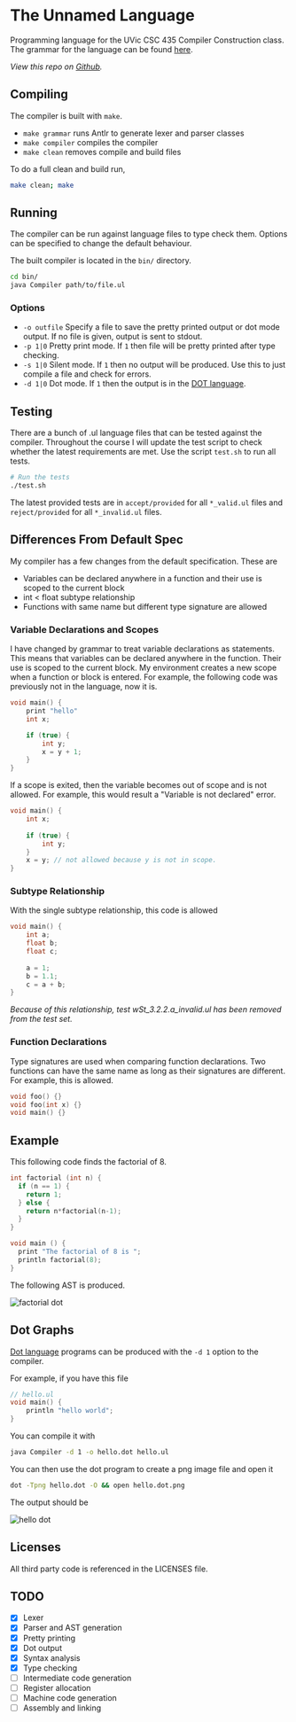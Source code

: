 # The Unnamed Language

Programming language for the UVic CSC 435 Compiler Construction class. The grammar for the language can be found [here](https://github.com/coffee-cup/unnamed-language/blob/master/grammar.pdf).

_View this repo on [Github](https://github.com/coffee-cup/unnamed-language)._

## Compiling

The compiler is built with `make`.

- `make grammar` runs Antlr to generate lexer and parser classes
- `make compiler` compiles the compiler
- `make clean` removes compile and build files

To do a full clean and build run,

```sh
make clean; make
```

## Running

The compiler can be run against language files to type check them. Options can be specified to change the default behaviour.

The built compiler is located in the `bin/` directory.

```sh
cd bin/
java Compiler path/to/file.ul
```

### Options

- `-o outfile` Specify a file to save the pretty printed output or dot mode output. If no file is given, output is sent to stdout.
- `-p 1|0` Pretty print mode. If `1` then file will be pretty printed after type checking.
- `-s 1|0` Silent mode. If `1` then no output will be produced. Use this to just compile a file and check for errors.
- `-d 1|0` Dot mode. If `1` then the output is in the [DOT language](https://www.graphviz.org/doc/info/lang.html).

## Testing

There are a bunch of .ul language files that can be tested against the compiler. Throughout the course I will update the test script to check whether the latest requirements are met. Use the script `test.sh` to run all tests.

```sh
# Run the tests
./test.sh
```

The latest provided tests are in `accept/provided` for all `*_valid.ul` files and `reject/provided` for all `*_invalid.ul` files.

## Differences From Default Spec

My compiler has a few changes from the default specification. These are

- Variables can be declared anywhere in a function and their use is scoped to the current block
- int < float subtype relationship
- Functions with same name but different type signature are allowed

### Variable Declarations and Scopes

I have changed by grammar to treat variable declarations as statements. This means that variables can be declared anywhere in the function. Their use is scoped to the current block. My environment creates a new scope when a function or block is entered. For example, the following code was previously not in the language, now it is.

```c
void main() {
    print "hello"
    int x;

    if (true) {
        int y;
        x = y + 1;
    }
}
```

If a scope is exited, then the variable becomes out of scope and is not allowed. For example, this would result a "Variable is not declared" error.

```c
void main() {
    int x;
    
    if (true) {
        int y;
    }
    x = y; // not allowed because y is not in scope.
}
```

### Subtype Relationship

With the single subtype relationship, this code is allowed

```c
void main() {
    int a;
    float b;
    float c;
    
    a = 1;
    b = 1.1;
    c = a + b;
}
```

_Because of this relationship, test wSt_3.2.2.a_invalid.ul has been removed from the test set._

### Function Declarations

Type signatures are used when comparing function declarations. Two functions can have the same name as long as their signatures are different. For example, this is allowed.

```c
void foo() {}
void foo(int x) {}
void main() {}
```

## Example

This following code finds the factorial of 8.

```c
int factorial (int n) {
  if (n == 1) {
    return 1;
  } else {
    return n*factorial(n-1);
  }
}

void main () {
  print "The factorial of 8 is ";
  println factorial(8);
}
```

The following AST is produced.

![factorial dot](https://user-images.githubusercontent.com/3044853/36663989-3a39564e-1a98-11e8-8323-7c2364c1a24b.png)

## Dot Graphs

[Dot language](https://www.graphviz.org/doc/info/lang.html) programs can be produced with the `-d 1` option to the compiler.

For example, if you have this file

```c
// hello.ul
void main() {
    println "hello world";
}
```

You can compile it with

```bash
java Compiler -d 1 -o hello.dot hello.ul
```

You can then use the dot program to create a png image file and open it

```bash
dot -Tpng hello.dot -O && open hello.dot.png
```

The output should be

![hello dot](https://user-images.githubusercontent.com/3044853/36664072-68ef2f72-1a98-11e8-8827-2c41ace55062.png)

## Licenses

All third party code is referenced in the LICENSES file.

## TODO

- [x] Lexer
- [x] Parser and AST generation
- [x] Pretty printing
- [x] Dot output
- [x] Syntax analysis
- [x] Type checking
- [ ] Intermediate code generation
- [ ] Register allocation
- [ ] Machine code generation
- [ ] Assembly and linking
